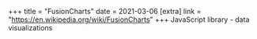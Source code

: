 +++
title = "FusionCharts"
date = 2021-03-06
[extra]
link = "https://en.wikipedia.org/wiki/FusionCharts"
+++
JavaScript library - data visualizations

